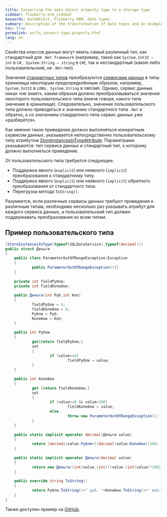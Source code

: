 ```yaml
---
title: Converting the data object property type to a storage type
sidebar: flexberry-orm_sidebar
keywords: DataObject, Flexberry ORM, data types
summary: Description of the transformation of data types and an example of its use
toc: true
permalink: en/fo_convert-type-property.html
lang: en
---
```


Свойства классов данных могут иметь самый различный тип, как стандартный для `.Net framework` (например, такой как `System.Int32 — int` в `C#, System.String — string` в `C#`), так и нестандартный (какой-либо пользовательский, не `.Net`-тип).

Значения [стандартных типов](fo_flexberry-orm-types.html) преобразуются [сервисами данных](fo_data-service.html) в типы хранилища некоторым предопределённым образом, например, `System.Int32` в `LONG, System.String` в `VARCHAR`.  Однако, сервис данных никак «не знает», каким образом должно преобразовываться значение некоторого пользовательского типа (иначе говоря, какого типа значение в хранилище). Следовательно, значение пользовательского типа должно приводиться к значению стандартного типа `.Net` и обратно, а со значением стандартного типа сервис данных уже «разберётся».

Как именно такое приведение должно выполняться конкретным сервисом данных, указывается непосредственно пользовательскому типу атрибутом [StoreInstancesInTypeAttribute](fd_data-types-properties.html). Параметрами указываются: тип сервиса данных и стандартный тип, к которому должно выполняться приведение.

От пользовательского типа требуется следующее:

* Поддержка явного (`explicit`) или неявного (`implicit`) преобразования к стандартному типу.
* Поддержка явного (`explicit`) или неявного (`implicit`) обратного преобразования от стандартного типа.
* Перегрузка метода `ToString()`.

Разумеется, если различные сервисы данных требуют приведения к различным типам, необходимо несколько раз указывать атрибут для каждого сервиса данных, а пользовательский тип должен поддерживать преобразования ко всем типам.

## Пример пользовательского типа

```csharp
[StoreInstancesInType(typeof(SQLDataService),typeof(decimal)))
public struct Деньги
{
	public class ParameterOutOfRangeException:Exception
	{
			public ParameterOutOfRangeException(){}
	}
	
	private int fieldРубли;
	private int fieldКопейки;
	
	public Деньги(int Руб,int Коп)
	{
			fieldРубли = 0;
			fieldКопейки = 0;
			Рубли = Руб;
			Копейки = Коп;
	}
	
	public int Рубли
	{
			get{return fieldРубли;}
			set
			{
					if (value>=0)
							fieldРубли = value;
			}
	}
	
	public int Копейки
	{
			get {return fieldКопейки;}
			set
			{
					if (value>=0 && value<100)
							fieldКопейки = value;
					else
							throw new ParameterOutOfRangeException();
			}
	}
	
	public static implicit operator decimal(Деньги value)
	{
			return (decimal)value.Рубли+((decimal)value.Копейки)/100;
	}
	
	public static implicit operator Деньги(decimal value)
	{
			return new Деньги((int)value,(int)((value-(int)value)*100));
	}
	
	public override string ToString()
	{
			return Рубли.ToString()+" руб. "+Копейки.ToString()+" коп.";
	}
}
```

Также доступен пример на [GitHub](https://github.com/Flexberry/FlexberryORM-DemoApp/blob/master/FlexberryORM/CDLIB/Objects/Dollar.cs).
